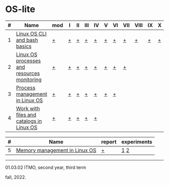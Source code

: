 # OS-lite

#|Name|mod|I|II|III|IV|V|VI|VII|VIII|IX|X
---|---|---|---|---|---|---|---|---|---|---|---|---
1|[Linux OS CLI and bash basics](https://github.com/maladetska/OS-lite/blob/main/lab1/OS_Lab1.pdf)|[+](https://github.com/maladetska/OS-lite/blob/main/lab1/mod/solution)|[+](https://github.com/maladetska/OS-lite/blob/main/lab1/i)|[+](https://github.com/maladetska/OS-lite/blob/main/lab1/ii)|[+](https://github.com/maladetska/OS-lite/blob/main/lab1/iii)|[+](https://github.com/maladetska/OS-lite/blob/main/lab1/iv)|[+](https://github.com/maladetska/OS-lite/blob/main/lab1/v/v)|[+](https://github.com/maladetska/OS-lite/blob/main/lab1/vi/vi)|[+](https://github.com/maladetska/OS-lite/blob/main/lab1/vii/vii)|[+](https://github.com/maladetska/OS-lite/blob/main/lab1/viii/viii)|[+](https://github.com/maladetska/OS-lite/blob/main/lab1/ix/ix)|[+](https://github.com/maladetska/OS-lite/blob/main/lab1/x/x)
2|[Linux OS processes and resources monitoring](https://github.com/maladetska/OS-lite/blob/main/lab2/OS_Lab2.pdf)|[+](https://github.com/maladetska/OS-lite/blob/main/lab2/mod.txt)|[+](https://github.com/maladetska/OS-lite/blob/main/lab2/i)|[+](https://github.com/maladetska/OS-lite/blob/main/lab2/ii)|[+](https://github.com/maladetska/OS-lite/blob/main/lab2/iii)|[+](https://github.com/maladetska/OS-lite/blob/main/lab2/iv)|[+](https://github.com/maladetska/OS-lite/blob/main/lab2/v)|[+](https://github.com/maladetska/OS-lite/blob/main/lab2/vi)|[+](https://github.com/maladetska/OS-lite/blob/main/lab2/vii)
3|[Process management in Linux OS](https://github.com/maladetska/OS-lite/blob/main/lab3/OS_Lab3.pdf)|[+](https://github.com/maladetska/OS-lite/blob/main/lab3/v/handler)|[+](https://github.com/maladetska/OS-lite/blob/main/lab3/i)|[+](https://github.com/maladetska/OS-lite/blob/main/lab3/ii)|[+](https://github.com/maladetska/OS-lite/blob/main/lab3/iii)|[+](https://github.com/maladetska/OS-lite/blob/main/lab3/iv/iv)|[+](https://github.com/maladetska/OS-lite/blob/main/lab3/v/v)|[+](https://github.com/maladetska/OS-lite/blob/main/lab3/vi/vi)
4|[Work with files and catalogs in Linux OS](https://github.com/maladetska/OS-lite/blob/main/lab4/OS_Lab4.pdf)|[+](https://github.com/maladetska/OS-lite/blob/main/lab4/backup)|[+](https://github.com/maladetska/OS-lite/blob/main/lab4/rmtrash)|[+](https://github.com/maladetska/OS-lite/blob/main/lab4/untrash)|[+](https://github.com/maladetska/OS-lite/blob/main/lab4/backup)|[+](https://github.com/maladetska/OS-lite/blob/main/lab4/upback)

#|Name|report|experiments
---|---|---|---
5|[Memory management in Linux OS](https://github.com/maladetska/OS-lite/blob/main/lab5/OS_Lab5.pdf)|[+](https://github.com/maladetska/OS-lite/blob/main/lab5/report/Report.pdf)|[1](https://github.com/maladetska/OS-lite/tree/main/lab5/1experiment) [2](https://github.com/maladetska/OS-lite/tree/main/lab5/2experiment)

------
01.03.02 ITMO, second year, third term

fall, 2022.
